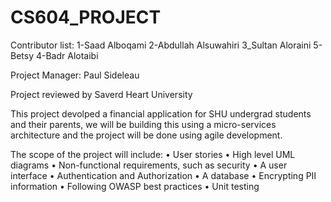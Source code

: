 # CS604_PROJECT


Contributor list:
1-Saad Alboqami
2-Abdullah Alsuwahiri
3_Sultan Aloraini
5-Betsy
4-Badr Alotaibi

Project Manager: Paul Sideleau

Project reviewed by Saverd Heart University 

This project devolped a financial application for SHU undergrad students and their parents, we will be building this using a micro-services architecture and the project will be done using agile development.

The scope of the project will include:
•	User stories
•	High level UML diagrams
•	Non-functional requirements, such as security
•	A user interface
•	Authentication and Authorization
•	A database
•	Encrypting PII information 
•	Following OWASP best practices
•	Unit testing


